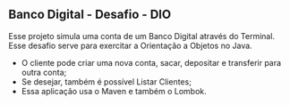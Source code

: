 ## Banco Digital - Desafio - DIO

Esse projeto simula uma conta de um Banco Digital através do Terminal.
Esse desafio serve para exercitar a Orientação a Objetos no Java.

- O cliente pode criar uma nova conta, sacar, depositar e transferir para outra conta;
- Se desejar, também é possível Listar Clientes;
- Essa aplicação usa o Maven e também o Lombok.



 
